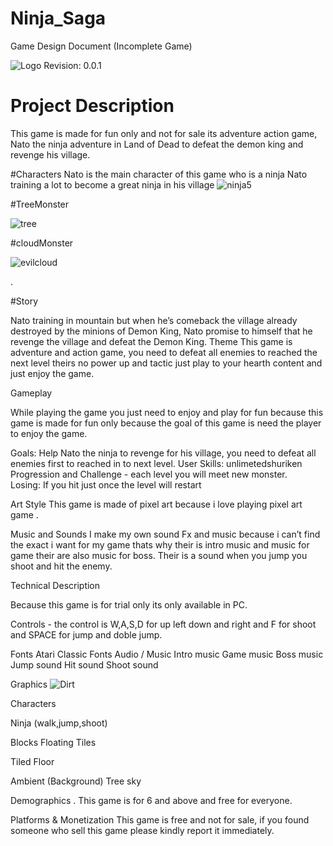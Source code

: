 # Ninja_Saga
Game Design Document (Incomplete Game)


![Logo](https://user-images.githubusercontent.com/73217979/96730713-56958500-136b-11eb-8e57-49be2a55c322.png)
Revision: 0.0.1

# Project Description

This game is made for fun only and not for sale its adventure action game, Nato the ninja adventure in Land of Dead to defeat the demon king and revenge his village.

#Characters
Nato is the main character of this game who is a ninja Nato training a lot to become a great ninja in his village
![ninja5](https://user-images.githubusercontent.com/73217979/96730567-29e16d80-136b-11eb-8560-4f30795469d1.png)









#TreeMonster



![tree](https://user-images.githubusercontent.com/73217979/96730772-66ad6480-136b-11eb-9988-f42fed084755.png)

















#cloudMonster



![evilcloud](https://user-images.githubusercontent.com/73217979/96730926-8cd30480-136b-11eb-9432-ee7eccebe931.png)


. 









 							
#Story

Nato training in mountain but when he’s comeback the village already destroyed by the minions of Demon King, Nato promise to himself that he revenge the village and defeat the Demon King.
Theme
This game is adventure and action game, you need to defeat all enemies to reached the next level theirs no power up and tactic just play to your hearth content and just enjoy the game.
					
Gameplay

While playing the game you just need to enjoy and play for fun because this game is made for fun only because the goal of this game is need the player to enjoy the game.

Goals: Help Nato the ninja to revenge for his village, you need  to defeat all enemies first to reached in to next level.
User Skills: unlimetedshuriken
Progression and Challenge - each level you will meet new monster.				
Losing: If you hit just once the level will restart


Art Style 
This game is made of pixel art because i love playing pixel art game .

Music and Sounds
I make my own sound Fx and music because i can’t find the exact i want for my game thats why their is intro music and music for game their are also music for boss. Their is a sound when you jump you shoot and hit the enemy.
					
 							
						 					
				
Technical Description
 							
Because this game is for trial only its only available in PC.

Controls - the control is W,A,S,D for up left down and right  and F for shoot and SPACE for jump and doble jump.

Fonts
Atari Classic Fonts
Audio / Music
Intro music
Game music
Boss music
Jump sound
Hit sound
Shoot sound

Graphics
![Dirt](https://user-images.githubusercontent.com/73217979/96730875-7f1d7f00-136b-11eb-8047-4f197875cda8.png)





Characters

Ninja (walk,jump,shoot)


Blocks
Floating Tiles

Tiled Floor

Ambient (Background)
Tree
sky
							
Demographics 
.
 This game is for 6 and above and free for everyone.	
 										
Platforms & Monetization
This game is free and not for sale, if you found someone who sell this game please kindly report it immediately.
